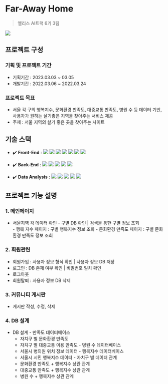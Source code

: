 # Far-Away Home
> 엘리스 AI트랙 6기 3팀
<img src="https://user-images.githubusercontent.com/57275302/228443860-4897b116-13bb-48e0-8191-4a0eac10d711.png">

## 프로젝트 구성 

  ### 기획 및 프로젝트 기간
  
  - 기획기간 : 2023.03.03 ~ 03.05
  - 개발기간 : 2022.03.06 ~ 2022.03.24
  
  ### 프로젝트 목표
  - 서울 각 구의 행복지수, 문화환경 만족도, 대중교통 만족도, 병원 수 등 데이터 기반, 사용자가 원하는 살기좋은 지역을 찾아주는 서비스 제공
  - 주제 : 서울 지역의 살기 좋은 곳을 찾아주는 사이트



## 기술 스택
  - :heavy_check_mark: **Front-End** : <img src="https://img.shields.io/badge/html5-E34F26?style=flat-square&logo=html5&logoColor=white"> <img src="https://img.shields.io/badge/css-1572B6?style=flat-square&logo=css3&logoColor=white"> <img src="https://img.shields.io/badge/JavaScript-808000?style=flat-square&logo=JavaScript&logoColor=white%22/%3E/"> <img src="https://img.shields.io/badge/React-20232A?style=flat-square&logo=react&logoColor=61DAFB"> <img src="https://img.shields.io/badge/figma-%23F24E1E.svg?style=flat-square&logo=figma&logoColor=white"> <img src="https://img.shields.io/badge/-recharts-22B5BF?style=flat-square&logo=emotion&logoColor=white"> <img src="https://img.shields.io/badge/Axios-5A29E4?style=flat-square&logo=Axios&logoColor=white%#5A29E4">

 - :heavy_check_mark: **Back-End** : <img src="https://img.shields.io/badge/JavaScript-808000?style=flat-square&logo=JavaScript&logoColor=white%22/%3E/"> <img src="https://img.shields.io/badge/Node.js-43853D?style=flat-square&logo=node.js&logoColor=white"> <img src="https://img.shields.io/badge/JSONWebTokens-ff0000?style=flat-square&logo=JSONWebTokens&logoColor=white%22/%3E"> <img src="https://img.shields.io/badge/MongoDB-47A248?style=flat-square&logo=MongoDB&logoColor=#47A248"> <img src="https://img.shields.io/badge/Express-000000?style=flat-square&logo=Express&logoColor=white">
  
  
  - :heavy_check_mark: **Data Analysis** : <img src="https://img.shields.io/badge/Python-14354C?style=flat-square&logo=python&logoColor=white"> <img src="https://img.shields.io/badge/numpy-%23013243.svg?style=flat-square&logo=numpy&logoColor=white"> <img src="https://img.shields.io/badge/pandas-%23150458.svg?style=flat-square&logo=pandas&logoColor=white"> <img src="https://img.shields.io/badge/Matplotlib-%23ffffff.svg?style=flat-square&logo=Matplotlib&logoColor=black"> <img src="https://img.shields.io/badge/jupyter-%23FA0F00.svg?style=flat-square&logo=jupyter&logoColor=white">


## 프로젝트 기능 설명 

   ### 1. 메인페이지 
   - 서울지역 각 데이터 확인
    - 구별 DB 확인 | 검색을 통한 구별 정보 조회  
    - 행복 지수 페이지 : 구별 행복지수 정보 조회 
    - 문화환경 만족도 페이지 : 구별 문화 환경 만족도 정보 조회 
  
   ### 2. 회원관련 
   - 회원가입 : 사용자 정보 형식 확인 | 사용자 정보 DB 저장 
   - 로그인 : DB 존재 여부 확인 | 비밀번호 일치 확인 
   - 로그아웃 
   - 회원탈퇴 : 사용자 정보 DB 삭제 

   ### 3. 커뮤니티 게시판 
   - 게시판 작성, 수정, 삭제
   
   ### 4. DB 설계 
   - DB 설계
    - 만족도 데이터베이스
        - 자치구 별 문화환경 만족도
        - 자치구 별 대중교통 이용 만족도
    - 병원 수 데이터베이스
        - 서울시 병의원 위치 정보 데이터
    - 행복지수 데이터베이스
        - 서울시 시민 행복지수 데이터
    - 자치구 별 데이터 관계
        - 문화환경 만족도 + 행복지수 상관 관계
        - 대중교통 만족도 + 행복지수 상관 관계
        - 병원 수 + 행복지수 상관 관계
